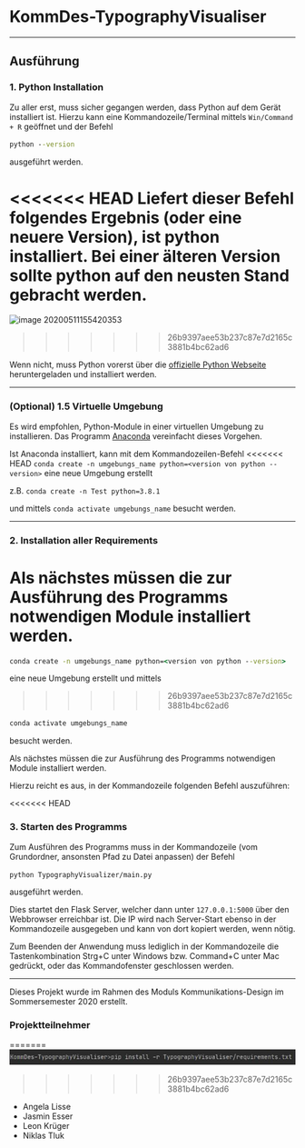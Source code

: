 # KommDes-TypographyVisualiser

---
## Ausführung


### 1. Python Installation

Zu aller erst, muss sicher gegangen werden, dass Python auf dem Gerät installiert ist.
Hierzu kann eine Kommandozeile/Terminal mittels `Win/Command + R` geöffnet und der Befehl

````` cmd
python --version
`````

ausgeführt werden.

<<<<<<< HEAD
Liefert dieser Befehl folgendes Ergebnis (oder eine neuere Version), ist python installiert.
Bei einer älteren Version sollte python auf den neusten Stand gebracht werden.
=======
![image 20200511155420353][python install]
>>>>>>> 26b9397aee53b237c87e7d2165c3881b4bc62ad6

Wenn nicht, muss Python vorerst über die [offizielle Python Webseite][python download] heruntergeladen und installiert werden.

---
### (Optional) 1.5 Virtuelle Umgebung

Es wird empfohlen, Python-Module in einer virtuellen Umgebung zu installieren.
Das Programm [Anaconda][anaconda download] vereinfacht dieses Vorgehen.

Ist Anaconda installiert, kann mit dem Kommandozeilen-Befehl 
<<<<<<< HEAD
`conda create -n umgebungs_name python=<version von python --version>` eine neue Umgebung erstellt 

z.B. `conda create -n Test python=3.8.1` 

und mittels
`conda activate umgebungs_name` besucht werden.

--- 

### 2. Installation aller Requirements

Als nächstes müssen die zur Ausführung des Programms notwendigen Module installiert werden.
=======

````cmd
conda create -n umgebungs_name python=<version von python --version>
````

eine neue Umgebung erstellt und mittels
>>>>>>> 26b9397aee53b237c87e7d2165c3881b4bc62ad6

```` cmd
conda activate umgebungs_name
````

 besucht werden.

Als nächstes müssen die zur Ausführung des Programms notwendigen Module installiert werden.

Hierzu reicht es aus, in der Kommandozeile folgenden Befehl auszuführen:

<<<<<<< HEAD
### 3. Starten des Programms

Zum Ausführen des Programms muss in der Kommandozeile (vom Grundordner, ansonsten Pfad zu Datei anpassen) der Befehl 

`python TypographyVisualizer/main.py` 

ausgeführt werden.

Dies startet den Flask Server, welcher dann unter `127.0.0.1:5000` über den Webbrowser erreichbar ist. Die IP wird nach Server-Start ebenso in der Kommandozeile ausgegeben und kann von dort kopiert werden, wenn nötig.

Zum Beenden der Anwendung muss lediglich in der Kommandozeile die Tastenkombination Strg+C unter Windows bzw. Command+C unter Mac gedrückt, oder das Kommandofenster geschlossen werden.

---

Dieses Projekt wurde im Rahmen des Moduls Kommunikations-Design im Sommersemester 2020 erstellt.

### Projektteilnehmer
=======
![dependencies_mittels_requirements.txt][dependencies]
>>>>>>> 26b9397aee53b237c87e7d2165c3881b4bc62ad6

* Angela Lisse
* Jasmin Esser
* Leon Krüger
* Niklas Tluk

[python download]: https://www.python.org/downloads/
[anaconda download]: https://www.anaconda.com/products/individual
[python install]: TypographyVisualiser/ressources/python%20install%20verification.jpg
[dependencies]: TypographyVisualiser/ressources/dependencies%20installation.JPG
